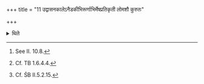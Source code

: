 +++
title = "11 उद्वासनकालेऽनैडकीभिरूर्णाभिर्मेषप्रतिकृती लोमशौ कुरुतः"

+++

<details><summary>थिते</summary>

11. At the time of removing the offering material from over the fire[^1] (the Adhvaryu and Pratiprasthātr̥) make the figures of ram and ewe hairy[^2] by means of the wool of any animal other than a wild goat.[^3]  

[^1]: See II. 10.8.  

[^2]: Cf. TB 1.6.4.4.  

[^3]: Cf. ŚB II.5.2.15.
</details>
